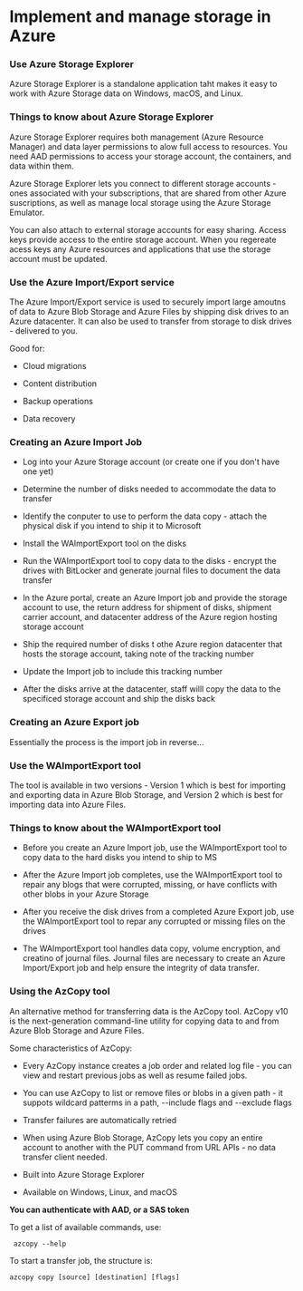 # Implement and manage storage in Azure

### Use Azure Storage Explorer

Azure Storage Explorer is a standalone application  taht makes it easy to work with Azure Storage data on Windows, macOS, and Linux.

### Things to know about Azure Storage Explorer

Azure Storage Explorer requires both management (Azure Resource Manager) and data layer permissions to alow full access to resources. You need AAD permissions to access your storage account, the containers, and data within them.

Azure Storage Explorer lets you connect to different storage accounts - ones associated with your subscriptions, that are shared from other Azure suscriptions, as well as manage local storage using the Azure Storage Emulator.

You can also attach to external storage accounts for easy sharing. Access keys provide access to the entire storage account. When you regereate acess keys any Azure resources and applications that use the storage account must be updated.

### Use the Azure Import/Export service

The Azure Import/Export service is used to securely import large amoutns of data to Azure Blob Storage and Azure Files by shipping disk drives to an Azure datacenter. It can also be used to transfer from storage to disk drives - delivered to you.

Good for:

- Cloud migrations

- Content distribution

- Backup operations

- Data recovery

### Creating an Azure Import Job

- Log into your Azure Storage account (or create one if you don't have one yet)

- Determine the number of disks needed to accommodate the data to transfer

- Identify the conputer to use to perform the data copy - attach the physical disk if you intend to ship it to Microsoft

- Install the WAImportExport tool on the disks

- Run the WAImportExport tool to copy data to the disks - encrypt the drives with BitLocker and generate journal files to document the data transfer

- In the Azure portal, create an Azure Import job and provide the storage account to use, the return address for shipment of disks, shipment carrier account, and datacenter address of the Azure region hosting storage account

- Ship the required number of disks t othe Azure region datacenter that hosts the storage account, taking note of the tracking number

- Update the Import job to include this tracking number

- After the disks arrive at the datacenter, staff willl copy the data to the specificed storage account and ship the disks back

### Creating an Azure Export job

Essentially the process is the import job in reverse...

### Use the WAImportExport tool

The tool is available in two versions - Version 1 which is best for importing and exporting data in Azure Blob Storage, and Version 2 which is best for importing data into Azure Files.

### Things to know about the WAImportExport tool

- Before you create an Azure Import job, use the WAImportExport tool to copy data to the hard disks you intend to ship to MS

- After the Azure Import job completes, use the WAImportExport tool to repair any blogs that were corrupted, missing, or have conflicts with other blobs in your Azure Storage

- After you receive the disk drives from a completed Azure Export job, use the WAImportExport tool to repar any corrupted or missing files on the drives

- The WAImportExport tool handles data copy, volume encryption, and creatino of journal files. Journal files are necessary to create an Azure Import/Export job and help ensure the integrity of data transfer.

### Using the AzCopy tool

An alternative method for transferring data is the AzCopy tool. AzCopy v10 is the next-generation command-line utility for copying data to and from Azure Blob Storage and Azure Files.

Some characteristics of AzCopy:

- Every AzCopy instance creates a job order and related log file - you can view and restart previous jobs as well as resume failed jobs.

- You can use AzCopy to list or remove files or blobs in a given path - it suppots wildcard patterms in a path, --include flags and --exclude flags

- Transfer failures are automatically retried

- When using Azure Blob Storage, AzCopy lets you copy an entire account to another with the PUT command from URL APIs - no data transfer client needed.

- Built into Azure Storage Explorer

- Available on Windows, Linux, and macOS

**You can authenticate with AAD, or a SAS token**

To get a list of available commands, use:

` azcopy --help`

To start a transfer job, the structure is:

 `azcopy copy [source] [destination] [flags]`


